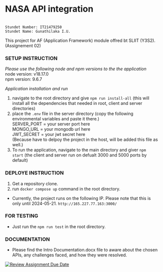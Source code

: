 # NASA API integration

<br />`Stundet Number: IT21479250`
<br />`Stundet Name: Gunathilaka I.U.`

This project for AF (Application Framework) module offred bt SLIIT (Y3S2). (Assignement 02)

### SETUP INSTRUCTION

_Please use the following node and npm versions to the the application_
<br />node version: v18.17.0
<br />npm version: 9.6.7

_Application installation and run_

1. navigate to the root directory and give `npm run install-all` (this will install all the dependencies that needed in root, client and server directories)
2. place the `.env` file in the server directory (copy the following environmental variables and paste it there.)
   <br />SERVER_PORT = your server port here
   <br />MONGO_URL = your mongodb url here
   <br />JWT_SECRET = your jwt secret here
   <br />(Because have to delpoy the project in the host, will be added this file as well.)
3. To run the application, navigate to the main directory and giver `npm start` (the client and server run on defualt 3000 and 5000 ports by default)

### DEPLOYE INSTRUCTION

1. Get a repository clone.
2. run `docker compose up` command in the root directory.

- Currently, the project runs on the following IP. Please note that this is only until 2024-05-21.
  `http://165.227.77.163:3000/`

### FOR TESTING

- Just run the `npm run test` in the root directory.

### DOCUMENTATION

- Please find the Intro Documentation.docx file to aware about the chosen APIs, any challenges faced, and how they were resolved.

[![Review Assignment Due Date](https://classroom.github.com/assets/deadline-readme-button-24ddc0f5d75046c5622901739e7c5dd533143b0c8e959d652212380cedb1ea36.svg)](https://classroom.github.com/a/V1F4A3D5)
